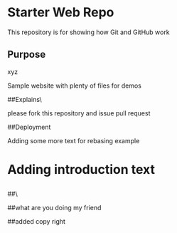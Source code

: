 # Starter Web Repo

This repository is for showing how Git and GitHub work

## Purpose

xyz

Sample website with plenty of files for demos

##Explains\

please fork this repository and issue pull request

##Deployment

Adding some more text for rebasing example
##

# Adding introduction text

##

##\

##what are you doing my friend

##added copy right